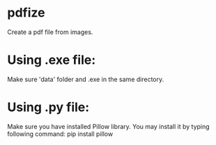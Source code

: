 # pdfize
Create a pdf file from images.
# Using .exe file:
Make sure 'data' folder and .exe in the same directory.
# Using .py file:
Make sure you have installed Pillow library. You may install it by typing following command:
pip install pillow
